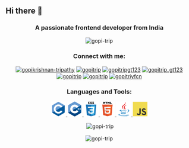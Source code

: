 ## Hi there 👋
<div style = "text-align:center;">
  <h3 align="center">A passionate frontend developer from India</h3>

<p align="center"> <img src="https://komarev.com/ghpvc/?username=gopi-trip&label=Profile%20views&color=0e75b6&style=flat" alt="gopi-trip" /> </p>

<h3 align="center">Connect with me:</h3>
<p align="center">
<a href="https://linkedin.com/in/gopikrishnan-tripathy" target="blank"><img align="center" src="https://raw.githubusercontent.com/rahuldkjain/github-profile-readme-generator/master/src/images/icons/Social/linked-in-alt.svg" alt="gopikrishnan-tripathy" height="30" width="40" /></a>
<a href="https://instagram.com/gopitrip" target="blank"><img align="center" src="https://raw.githubusercontent.com/rahuldkjain/github-profile-readme-generator/master/src/images/icons/Social/instagram.svg" alt="gopitrip" height="30" width="40" /></a>
<a href="https://www.codechef.com/users/gopitripgt123" target="blank"><img align="center" src="https://cdn.jsdelivr.net/npm/simple-icons@3.1.0/icons/codechef.svg" alt="gopitripgt123" height="30" width="40" /></a>
<a href="https://www.hackerrank.com/gopitrip_gt123" target="blank"><img align="center" src="https://raw.githubusercontent.com/rahuldkjain/github-profile-readme-generator/master/src/images/icons/Social/hackerrank.svg" alt="gopitrip_gt123" height="30" width="40" /></a>
<a href="https://codeforces.com/profile/gopitrip" target="blank"><img align="center" src="https://raw.githubusercontent.com/rahuldkjain/github-profile-readme-generator/master/src/images/icons/Social/codeforces.svg" alt="gopitrip" height="30" width="40" /></a>
<a href="https://www.leetcode.com/gopitrip" target="blank"><img align="center" src="https://raw.githubusercontent.com/rahuldkjain/github-profile-readme-generator/master/src/images/icons/Social/leet-code.svg" alt="gopitrip" height="30" width="40" /></a>
<a href="https://auth.geeksforgeeks.org/user/gopitriyfcn" target="blank"><img align="center" src="https://raw.githubusercontent.com/rahuldkjain/github-profile-readme-generator/master/src/images/icons/Social/geeks-for-geeks.svg" alt="gopitriyfcn" height="30" width="40" /></a>
</p>

<h3 align="center">Languages and Tools:</h3>
<p align="center"> <a href="https://www.cprogramming.com/" target="_blank" rel="noreferrer"> <img src="https://raw.githubusercontent.com/devicons/devicon/master/icons/c/c-original.svg" alt="c" width="40" height="40"/> </a> <a href="https://www.w3schools.com/cpp/" target="_blank" rel="noreferrer"> <img src="https://raw.githubusercontent.com/devicons/devicon/master/icons/cplusplus/cplusplus-original.svg" alt="cplusplus" width="40" height="40"/> </a> <a href="https://www.w3schools.com/css/" target="_blank" rel="noreferrer"> <img src="https://raw.githubusercontent.com/devicons/devicon/master/icons/css3/css3-original-wordmark.svg" alt="css3" width="40" height="40"/> </a> <a href="https://www.w3.org/html/" target="_blank" rel="noreferrer"> <img src="https://raw.githubusercontent.com/devicons/devicon/master/icons/html5/html5-original-wordmark.svg" alt="html5" width="40" height="40"/> </a> <a href="https://www.java.com" target="_blank" rel="noreferrer"> <img src="https://raw.githubusercontent.com/devicons/devicon/master/icons/java/java-original.svg" alt="java" width="40" height="40"/> </a> <a href="https://developer.mozilla.org/en-US/docs/Web/JavaScript" target="_blank" rel="noreferrer"> <img src="https://raw.githubusercontent.com/devicons/devicon/master/icons/javascript/javascript-original.svg" alt="javascript" width="40" height="40"/> </a> </p>

<p align = "center">&nbsp;<img align="center" src="https://github-readme-stats.vercel.app/api?username=gopi-trip&show_icons=true&locale=en" alt="gopi-trip" /></p>

<p align = "center"><img align="center" src="https://github-readme-streak-stats.herokuapp.com/?user=gopi-trip&" alt="gopi-trip" /></p>

</div>


<!--
**gopi-trip/gopi-trip** is a ✨ _special_ ✨ repository because its `README.md` (this file) appears on your GitHub profile.

Here are some ideas to get you started:

- 🔭 I’m currently working on ...
- 🌱 I’m currently learning ...
- 👯 I’m looking to collaborate on ...
- 🤔 I’m looking for help with ...
- 💬 Ask me about ...
- 📫 How to reach me: ...
- 😄 Pronouns: ...
- ⚡ Fun fact: ...
-->
